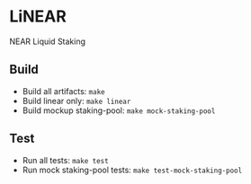 # LiNEAR
NEAR Liquid Staking

## Build
- Build all artifacts: `make`
- Build linear only: `make linear`
- Build mockup staking-pool: `make mock-staking-pool`

## Test
- Run all tests: `make test`
- Run mock staking-pool tests: `make test-mock-staking-pool`
